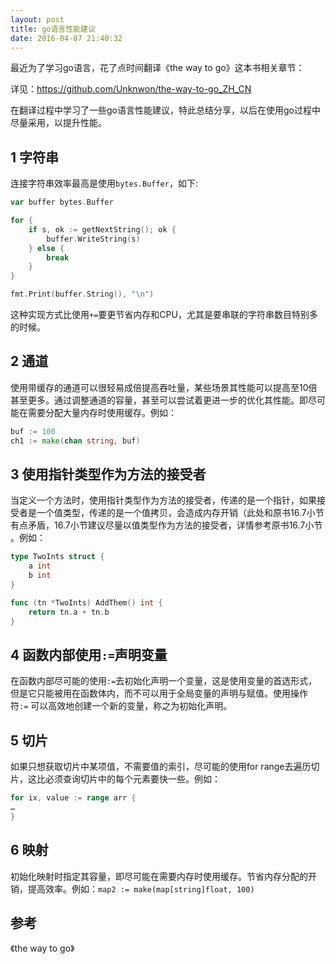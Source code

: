 ```yaml
---
layout: post
title: go语言性能建议
date: 2016-04-07 21:40:32
---
```


最近为了学习go语言，花了点时间翻译《the way to go》这本书相关章节：

详见：https://github.com/Unknwon/the-way-to-go_ZH_CN

在翻译过程中学习了一些go语言性能建议，特此总结分享，以后在使用go过程中尽量采用，以提升性能。

## 1 字符串

连接字符串效率最高是使用`bytes.Buffer`，如下:

```go
var buffer bytes.Buffer

for {
    if s, ok := getNextString(); ok { 
        buffer.WriteString(s)
    } else {
        break
    }
}

fmt.Print(buffer.String(), "\n")
```

这种实现方式比使用`+=`要更节省内存和CPU，尤其是要串联的字符串数目特别多的时候。

## 2 通道

使用带缓存的通道可以很轻易成倍提高吞吐量，某些场景其性能可以提高至10倍甚至更多。通过调整通道的容量，甚至可以尝试着更进一步的优化其性能。即尽可能在需要分配大量内存时使用缓存。例如：

```go
buf := 100
ch1 := make(chan string, buf)
```

## 3 使用指针类型作为方法的接受者

当定义一个方法时，使用指针类型作为方法的接受者，传递的是一个指针，如果接受者是一个值类型，传递的是一个值拷贝，会造成内存开销（此处和原书16.7小节有点矛盾，16.7小节建议尽量以值类型作为方法的接受者，详情参考原书16.7小节 。例如：

```go
type TwoInts struct {
    a int
    b int
}

func (tn *TwoInts) AddThem() int {
    return tn.a + tn.b
}
```

## 4 函数内部使用`:=`声明变量

在函数内部尽可能的使用`:=`去初始化声明一个变量，这是使用变量的首选形式，但是它只能被用在函数体内，而不可以用于全局变量的声明与赋值。使用操作符`:=` 可以高效地创建一个新的变量，称之为初始化声明。

## 5 切片

如果只想获取切片中某项值，不需要值的索引，尽可能的使用for range去遍历切片，这比必须查询切片中的每个元素要快一些。例如：

```go
for ix, value := range arr {
…
}
```

## 6 映射

初始化映射时指定其容量，即尽可能在需要内存时使用缓存。节省内存分配的开销，提高效率。例如：`map2 := make(map[string]float, 100)`

## 参考

《the way to go》

